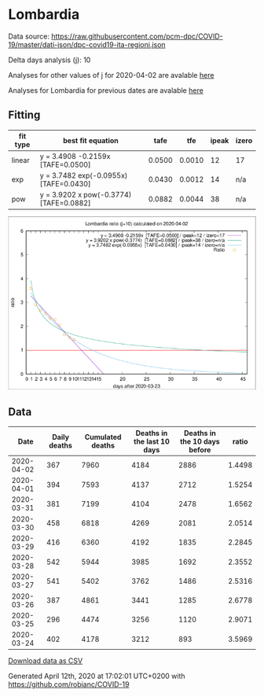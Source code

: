 # Lombardia

Data source: https://raw.githubusercontent.com/pcm-dpc/COVID-19/master/dati-json/dpc-covid19-ita-regioni.json

Delta days analysis (j): 10

Analyses for other values of j for 2020-04-02 are avalable [here](../2020-04-02/README.md)

Analyses for Lombardia for previous dates are avalable [here](../README.md)

## Fitting 
|fit type|best fit equation|tafe|tfe|ipeak|izero|
|-------|-----|--------|------|---|---|
|linear|y = 3.4908 -0.2159x  [TAFE=0.0500]|0.0500|0.0010|12|17|
|exp|y = 3.7482 exp(-0.0955x)  [TAFE=0.0430]|0.0430|0.0012|14|n/a|
|pow|y = 3.9202 x pow(-0.3774)  [TAFE=0.0882]|0.0882|0.0044|38|n/a|

![Plot](COVID-19_lombardia_j10_2020-04-02.png)

## Data
|Date|Daily deaths|Cumulated deaths|Deaths in the last 10 days|Deaths in the 10 days before|ratio|
|----|----------|-----------|-------|--------------------|-----|
|2020-04-02|367|7960|4184|2886|1.4498|
|2020-04-01|394|7593|4137|2712|1.5254|
|2020-03-31|381|7199|4104|2478|1.6562|
|2020-03-30|458|6818|4269|2081|2.0514|
|2020-03-29|416|6360|4192|1835|2.2845|
|2020-03-28|542|5944|3985|1692|2.3552|
|2020-03-27|541|5402|3762|1486|2.5316|
|2020-03-26|387|4861|3441|1285|2.6778|
|2020-03-25|296|4474|3256|1120|2.9071|
|2020-03-24|402|4178|3212|893|3.5969|

[Download data as CSV](COVID-19_lombardia_j10_2020-04-02.csv)

Generated April 12th, 2020 at 17:02:01 UTC+0200 with https://github.com/robianc/COVID-19
